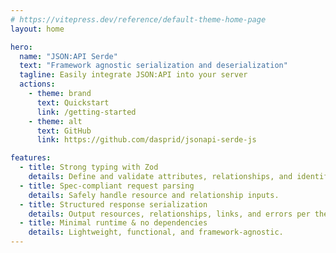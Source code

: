 ```yaml
---
# https://vitepress.dev/reference/default-theme-home-page
layout: home

hero:
  name: "JSON:API Serde"
  text: "Framework agnostic serialization and deserialization"
  tagline: Easily integrate JSON:API into your server
  actions:
    - theme: brand
      text: Quickstart
      link: /getting-started
    - theme: alt
      text: GitHub
      link: https://github.com/dasprid/jsonapi-serde-js

features:
  - title: Strong typing with Zod
    details: Define and validate attributes, relationships, and identifiers with full type safety.
  - title: Spec-compliant request parsing
    details: Safely handle resource and relationship inputs.
  - title: Structured response serialization
    details: Output resources, relationships, links, and errors per the JSON:API spec.
  - title: Minimal runtime & no dependencies
    details: Lightweight, functional, and framework-agnostic.
---
```


